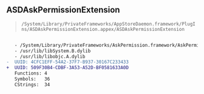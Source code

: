 ## ASDAskPermissionExtension

> `/System/Library/PrivateFrameworks/AppStoreDaemon.framework/PlugIns/ASDAskPermissionExtension.appex/ASDAskPermissionExtension`

```diff

   - /System/Library/PrivateFrameworks/AskPermission.framework/AskPermission
   - /usr/lib/libSystem.B.dylib
   - /usr/lib/libobjc.A.dylib
-  UUID: 4CFC1EFF-54A2-37F7-B937-30167C233433
+  UUID: 509F30B4-CDBF-3A53-A52D-BF0581633A0D
   Functions: 4
   Symbols:   36
   CStrings:  34

```
